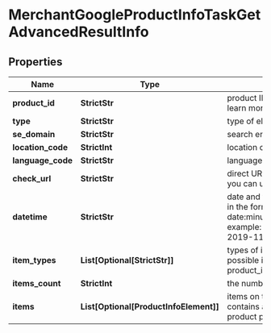 # MerchantGoogleProductInfoTaskGetAdvancedResultInfo


## Properties

| Name | Type | Description | Notes |
|------------ | ------------- | ------------- | -------------|
**product_id** | **StrictStr** | product ID in a POST array<br>learn more about the parameter in this help center guide |[optional]|
**type** | **StrictStr** | type of element |[optional]|
**se_domain** | **StrictStr** | search engine domain in a POST array |[optional]|
**location_code** | **StrictInt** | location code in a POST array |[optional]|
**language_code** | **StrictStr** | language code in a POST array |[optional]|
**check_url** | **StrictStr** | direct URL to search engine results<br>you can use it to make sure that we provided accurate results |[optional]|
**datetime** | **StrictStr** | date and time when the result was received<br>in the format: “year-month-date:minutes:UTC_difference_hours:UTC_difference_minutes”<br>example:<br>2019-11-15 12:57:46 +00:00 |[optional]|
**item_types** | **List[Optional[StrictStr]]** | types of items found on the product specification page<br>possible item types:<br>product_info_element |[optional]|
**items_count** | **StrictInt** | the number of results returned in the items array |[optional]|
**items** | **List[Optional[ProductInfoElement]]** | items on the product page<br>contains all product attributes and related data listed on the product page |[optional]|